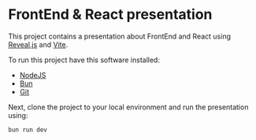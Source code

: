 # FrontEnd & React presentation

This project contains a presentation about FrontEnd and React using [Reveal.js](https://revealjs.com/) and [Vite](https://vitejs.dev/).

To run this project have this software installed:

- [NodeJS](https://nodejs.org/en/download)
- [Bun](https://bun.sh/)
- [Git](https://git-scm.com/downloads)


Next, clone the project to your local environment and run the presentation using:

```console
bun run dev
```
